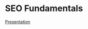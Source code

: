 # SEO Fundamentals

[Presentation](https://static.platzi.com/media/public/uploads/Curso%20de%20SEO_98829bdf-1cf8-4697-8360-ab1d140d07ac.pdf)


